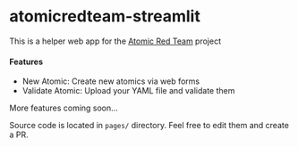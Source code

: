 # atomicredteam-streamlit

This is a helper web app for the
[Atomic Red Team](https://github.com/redcanaryco/atomic-red-team) project

#### Features

 - New Atomic: Create new atomics via web forms
 - Validate Atomic: Upload your YAML file and validate them

More features coming soon...

Source code is located in `pages/` directory. Feel free to edit them and create a PR. 
